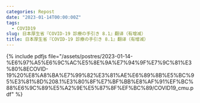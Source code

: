 ```yaml
---
categories: Repost
date: "2023-01-14T00:00:00Z"
tags:
  - COVID19
slug: 日本厚生省『COVID-19 診療の手引き 8.1』翻译（有增减）
title: 日本厚生省『COVID-19 診療の手引き 8.1』翻译（有增减）
---
```


{% include pdfjs file="/assets/postres/2023-01-14-%E6%97%A5%E6%9C%AC%E5%8E%9A%E7%94%9F%E7%9C%81%E3%80%8ECOVID-19%20%E8%A8%BA%E7%99%82%E3%81%AE%E6%89%8B%E5%BC%95%E3%81%8D%208.1%E3%80%8F%E7%BF%BB%E8%AF%91%EF%BC%88%E6%9C%89%E5%A2%9E%E5%87%8F%EF%BC%89/COVID19_cmu.pdf" %}
